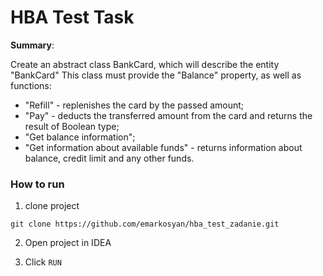 # HBA Test Task

**Summary**:

Create an abstract class BankCard, which will describe the entity "BankCard"
This class must provide the "Balance" property, as well as functions: 
- "Refill" - replenishes the card by the passed amount;
- "Pay" - deducts the transferred amount from the card and returns the result of Boolean type;
- "Get balance information";
- "Get information about available funds" - returns information about balance, credit limit and any other funds.

### How to run

1) clone project

`git clone https://github.com/emarkosyan/hba_test_zadanie.git`

2) Open project in IDEA

3) Click `RUN`
